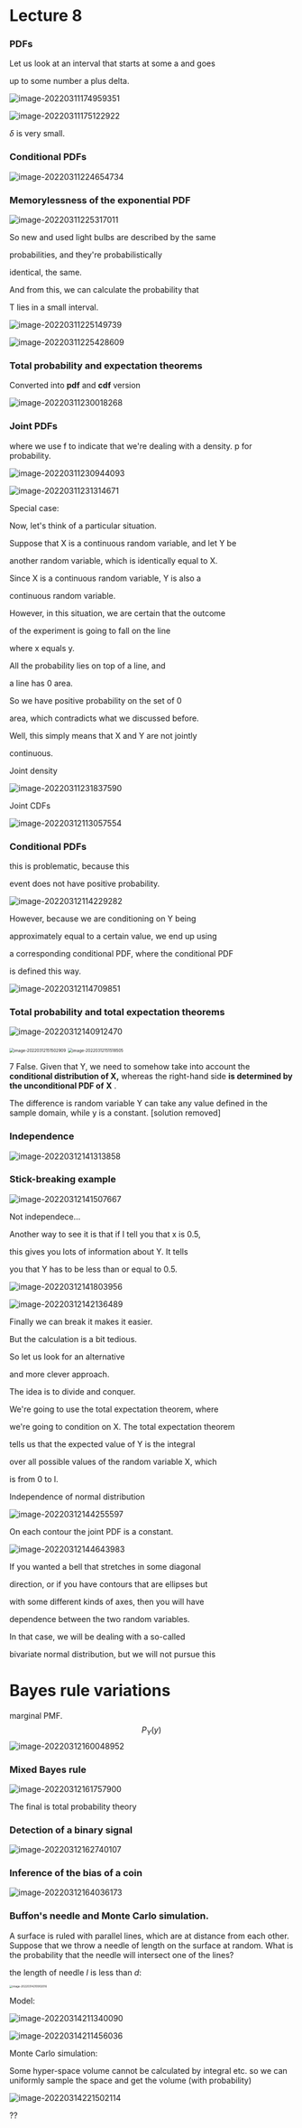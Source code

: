 # Lecture 8

### PDFs

Let us look at an interval that starts at some a and goes

up to some number a plus delta.

![image-20220311174959351](https://ik.imagekit.io/haochen/Typora//image-20220311174959351.png)

![image-20220311175122922](https://ik.imagekit.io/haochen/Typora//image-20220311175122922.png)

$\delta$ is very small.

### Conditional PDFs

![image-20220311224654734](https://ik.imagekit.io/haochen/Typora//image-20220311224654734.png)





### Memorylessness of the exponential PDF

![image-20220311225317011](https://ik.imagekit.io/haochen/Typora//image-20220311225317011.png)

So new and used light bulbs are described by the same

probabilities, and they're probabilistically

identical, the same.



And from this, we can calculate the probability that

T lies in a small interval.

![image-20220311225149739](https://ik.imagekit.io/haochen/Typora//image-20220311225149739.png)

![image-20220311225428609](https://ik.imagekit.io/haochen/Typora//image-20220311225428609.png)

### Total probability and expectation theorems

Converted into **pdf** and **cdf** version

![image-20220311230018268](https://ik.imagekit.io/haochen/Typora//image-20220311230018268.png)

### Joint PDFs

where we use f to indicate that we're dealing with a density. p for probability.

![image-20220311230944093](https://ik.imagekit.io/haochen/Typora//image-20220311230944093.png)

![image-20220311231314671](https://ik.imagekit.io/haochen/Typora//image-20220311231314671.png)

Special case:

Now, let's think of a particular situation.

Suppose that X is a continuous random variable, and let Y be

another random variable, which is identically equal to X.

Since X is a continuous random variable, Y is also a

continuous random variable.

However, in this situation, we are certain that the outcome

of the experiment is going to fall on the line

where x equals y.

All the probability lies on top of a line, and

a line has 0 area.

So we have positive probability on the set of 0

area, which contradicts what we discussed before.

Well, this simply means that X and Y are not jointly

continuous.



Joint density

![image-20220311231837590](https://ik.imagekit.io/haochen/Typora//image-20220311231837590.png)





Joint CDFs

![image-20220312113057554](https://ik.imagekit.io/haochen/Typora//image-20220312113057554.png)

### Conditional PDFs

this is problematic, because this

event does not have positive probability.

![image-20220312114229282](https://ik.imagekit.io/haochen/Typora//image-20220312114229282.png)

However, because we are conditioning on Y being

approximately equal to a certain value, we end up using

a corresponding conditional PDF, where the conditional PDF

is defined this way.

![image-20220312114709851](https://ik.imagekit.io/haochen/Typora//image-20220312114709851.png)

### Total probability and total expectation theorems

![image-20220312140912470](https://ik.imagekit.io/haochen/Typora//image-20220312140912470.png)



<img src="https://ik.imagekit.io/haochen/Typora//image-20220312151502909.png" alt="image-20220312151502909" style="zoom:50%;" />

<img src="https://ik.imagekit.io/haochen/Typora//image-20220312151518505.png" alt="image-20220312151518505" style="zoom:50%;" />

7 False. Given that Y, we need to somehow take into account the **conditional distribution of X,** whereas the right-hand side **is determined by the unconditional PDF of** **X** .

The difference is random variable Y can take any value defined in the sample domain, while y is a constant. [solution removed]

### Independence

![image-20220312141313858](https://ik.imagekit.io/haochen/Typora//image-20220312141313858.png)

### Stick-breaking example

![image-20220312141507667](https://ik.imagekit.io/haochen/Typora//image-20220312141507667.png)

Not independece…

Another way to see it is that if I tell you that x is 0.5,

this gives you lots of information about Y. It tells

you that Y has to be less than or equal to 0.5.

![image-20220312141803956](https://ik.imagekit.io/haochen/Typora//image-20220312141803956.png)

![image-20220312142136489](https://ik.imagekit.io/haochen/Typora//image-20220312142136489.png)

Finally we can break it makes it easier.

But the calculation is a bit tedious.

So let us look for an alternative

and more clever approach.

The idea is to divide and conquer.

We're going to use the total expectation theorem, where

we're going to condition on X. The total expectation theorem

tells us that the expected value of Y is the integral

over all possible values of the random variable X, which

is from 0 to l.

Independence of normal distribution

![image-20220312144255597](https://ik.imagekit.io/haochen/Typora//image-20220312144255597.png)

On each contour the joint PDF is a constant.

![image-20220312144643983](https://ik.imagekit.io/haochen/Typora//image-20220312144643983.png)

If you wanted a bell that stretches in some diagonal

direction, or if you have contours that are ellipses but

with some different kinds of axes, then you will have

dependence between the two random variables.

In that case, we will be dealing with a so-called

bivariate normal distribution, but we will not pursue this

# Bayes rule variations

marginal PMF.
$$
P_Y(y)
$$
![image-20220312160048952](https://ik.imagekit.io/haochen/Typora//image-20220312160048952.png)

### Mixed Bayes rule

![image-20220312161757900](https://ik.imagekit.io/haochen/Typora//image-20220312161757900.png)

The final is total probability theory

### Detection of a binary signal

![image-20220312162740107](https://ik.imagekit.io/haochen/Typora//image-20220312162740107.png)

### Inference of the bias of a coin

![image-20220312164036173](https://ik.imagekit.io/haochen/Typora//image-20220312164036173.png)

### **Buffon's needle and Monte Carlo simulation.** 

A surface is ruled with parallel lines, which are at distance  from each other. Suppose that we throw a needle of length  on the surface at random. What is the probability that the needle will intersect one of the lines? 

the length of needle $l$ is less than $d$:

<img src="https://ik.imagekit.io/haochen/Typora//image-20220314210902016.png" alt="image-20220314210902016" style="zoom:33%;" />

Model:

![image-20220314211340090](https://ik.imagekit.io/haochen/Typora//image-20220314211340090.png)

![image-20220314211456036](https://ik.imagekit.io/haochen/Typora//image-20220314211456036.png)

Monte Carlo simulation:

Some hyper-space volume cannot be calculated by integral etc. so we can uniformly sample the space and get the volume (with probability)

![image-20220314221502114](https://ik.imagekit.io/haochen/Typora//image-20220314221502114.png)

??
